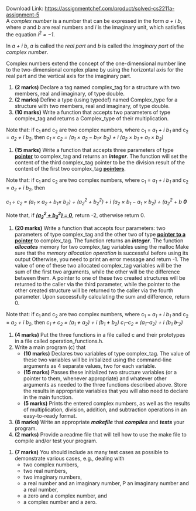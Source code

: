 Download Link: https://assignmentchef.com/product/solved-cs2211a-assignment-5
<br>
A <em>complex number</em> is a number that can be expressed in the form <em>a + i b</em>, where <em>a</em> and <em>b</em> are real numbers and <em>i</em> is the imaginary unit, which satisfies the equation <em>i<sup>2</sup> = −1</em>.

In <em>a + i b</em>,  <em>a</em> is called the <em>real part</em> and <em>b</em> is called the <em>imaginary part</em> of the <em>complex number</em>.




Complex numbers extend the concept of the one-dimensional number line to the two-dimensional complex plane by using the horizontal axis for the real part and the vertical axis for the imaginary part.




<ol>

 <li><strong>(2 marks)</strong> Declare a tag named complex_tag for a structure with two members, real and imaginary, of type double.</li>

 <li><strong>(2 marks)</strong> Define a type (using typedef) named Complex_type for a structure with two members, real and imaginary, of type double.</li>

 <li><strong>(10 marks)</strong> Write a function that accepts two parameters of type complex_tag and returns a Complex_type of their multiplication.</li>

</ol>




Note that: if c<sub>1 </sub>and c<sub>2</sub> are two complex numbers, where c<sub>1</sub> = <em>a<sub>1</sub> + i b<sub>1</sub></em> and  c<sub>2</sub> = <em>a<sub>2</sub> + i b<sub>2</sub></em>, then <em>c<sub>1 </sub>× c<sub>2</sub> = (a<sub>1</sub> × a<sub>2 </sub>− b<sub>1</sub>× b<sub>2</sub>) + i (a<sub>2</sub> × b<sub>1 </sub>+ a<sub>1</sub> × b<sub>2</sub>)</em>

<ol>

 <li><strong>(15 marks)</strong> Write a function that accepts three parameters of type <strong><u>pointer</u></strong> to complex_tag and returns an <strong><em>integer</em></strong>. The function will set the content of the third complex_tag pointer to be the division result of the content of the first two complex_tag <strong><u>pointers</u></strong>.</li>

</ol>




Note that: if c<sub>1 </sub>and c<sub>2</sub> are two complex numbers, where c<sub>1</sub> = <em>a<sub>1</sub> + i b<sub>1</sub></em> and  c<sub>2</sub> = <em>a<sub>2</sub> + i b<sub>2</sub></em>, then

<em>c<sub>1 </sub>÷ c<sub>2</sub> = (a<sub>1</sub> × a<sub>2 </sub>+ b<sub>1</sub>× b<sub>2</sub>) ÷ (a<sub>2</sub><sup>2</sup> + b<sub>2</sub><sup>2</sup>) + i (a<sub>2</sub> × b<sub>1 </sub>− a<sub>1</sub> × b<sub>2</sub>) ÷ (a<sub>2</sub><sup>2</sup> + b</em><em> <strong> 0  </strong></em>

Note that, if <strong><em><u>(a<sub>2</sub></u><sup>2</sup><u> + b<sub>2</sub></u><sup>2</sup><u>) = 0</u></em></strong>, return -2, otherwise return 0.

<ol>

 <li><strong>(20 marks)</strong> Write a function that accepts four parameters: two parameters of type complex_tag and the other two of type <strong><u>pointer to a pointer</u></strong> to complex_tag. The function returns an <strong><em>integer</em></strong>. The function <strong><em>allocates</em></strong> memory for two complex_tag variables using the malloc Make sure that the <em>memory allocation operation</em> is successful before using its output Otherwise, you need to print an error message and return -1. The value of one of these two allocated complex_tag variables will be the sum of the first two arguments, while the other will be the difference between them. A pointer to one of these two created structures will be returned to the caller via the third parameter, while the pointer to the other created structure will be returned to the caller via the fourth parameter. Upon successfully calculating the sum and difference, return 0.</li>

</ol>




Note that: if c<sub>1 </sub>and c<sub>2</sub> are two complex numbers, where c<sub>1</sub> = <em>a<sub>1</sub> + i b<sub>1</sub></em> and  c<sub>2</sub> = <em>a<sub>2</sub> + i b<sub>2</sub></em>, then <em>c<sub>1 </sub><strong>+</strong> c<sub>2</sub> = (a<sub>1</sub> <strong>+</strong> a<sub>2</sub>) + i (b<sub>1 </sub><strong>+</strong> b<sub>2</sub>) c<sub>1</sub>  ̶  c<sub>2</sub> = (a<sub>1</sub>  ̶  a<sub>2</sub>) + i (b<sub>1</sub>    b̶ <sub>2</sub>)</em>

<ol>

 <li><strong>(4 marks)</strong> Put the three functions in a file called c and their prototypes in a file called operation_functions.h.</li>

 <li>Write a main program (c) that

  <ul>

   <li><strong>(10 marks)</strong> Declares two variables of type complex_tag. The value of these two variables will be initialized using the command-line arguments as 4 separate values, two for each variable.</li>

   <li><strong>(15 marks)</strong> Passes these initialized two structure variables (or a pointer to them, whenever appropriate) and whatever other arguments as needed to the three functions described above. Store the results in appropriate variables that you will also need to declare in the main function.</li>

   <li><strong>(5 marks)</strong> Prints the entered complex numbers, as well as the results of multiplication, division, addition, and subtraction operations in an easy-to-ready format.</li>

  </ul></li>

 <li><strong>(8 marks)</strong> Write an appropriate <strong><em>makefile</em></strong> that <strong><em>compiles</em></strong> and <strong><em>tests</em></strong> your program.</li>

 <li><strong>(2 marks)</strong> Provide a readme file that will tell how to use the make file to compile and/or test your program.</li>

</ol>




<ol>

 <li><strong>(7 marks)</strong> You should include as many test cases as possible to demonstrate various cases, e.g., dealing with

  <ul>

   <li>two complex numbers,</li>

   <li>two real numbers,</li>

   <li>two imaginary numbers,</li>

   <li>a real number and an imaginary number, P an imaginary number and a real number,</li>

   <li>a zero and a complex number, and</li>

   <li>a complex number and a zero.</li>

  </ul></li>

</ol>


